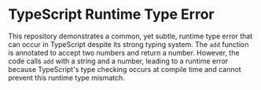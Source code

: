 # TypeScript Runtime Type Error

This repository demonstrates a common, yet subtle, runtime type error that can occur in TypeScript despite its strong typing system. The `add` function is annotated to accept two numbers and return a number.  However, the code calls `add` with a string and a number, leading to a runtime error because TypeScript's type checking occurs at compile time and cannot prevent this runtime type mismatch.